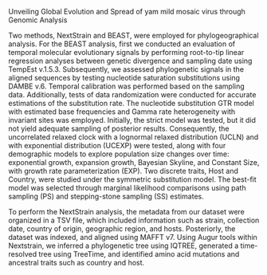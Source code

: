 Unveiling Global Evolution and Spread of yam mild mosaic virus through Genomic Analysis

Two methods, NextStrain and BEAST, were employed for phylogeographical analysis. For the BEAST analysis, first we conducted an evaluation of temporal molecular evolutionary signals by performing root-to-tip linear regression analyses between genetic divergence and sampling date using TempEst v.1.5.3. Subsequently, we assessed phylogenetic signals in the aligned sequences by testing nucleotide saturation substitutions using DAMBE v.6. Temporal calibration was performed based on the sampling data. Additionally, tests of data randomization were conducted for accurate estimations of the substitution rate. The nucleotide substitution GTR model with estimated base frequencies and Gamma rate heterogeneity with invariant sites was employed. Initially, the strict model was tested, but it did not yield adequate sampling of posterior results. Consequently, the uncorrelated relaxed clock with a lognormal relaxed distribution (UCLN) and with exponential distribution (UCEXP) were tested, along with four demographic models to explore population size changes over time: exponential growth, expansion growth, Bayesian Skyline, and Constant Size, with growth rate parameterization (EXP). Two discrete traits, Host and Country, were studied under the symmetric substitution model. The best-fit model was selected through marginal likelihood comparisons using path sampling (PS) and stepping-stone sampling (SS) estimates. 

To perform the NextStrain analysis, the metadata from our dataset were organized in a TSV file, which included information such as strain, collection date, country of origin, geographic region, and hosts. Posteriorly, the dataset was indexed, and aligned using MAFFT v7. Using Augur tools within Nextstrain, we inferred a phylogenetic tree using IQTREE, generated a time-resolved tree using TreeTime, and identified amino acid mutations and ancestral traits such as country and host.
